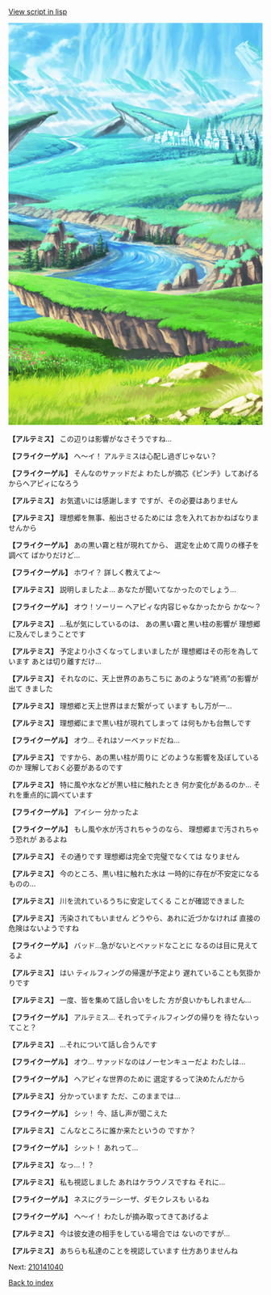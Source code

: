 [View script in lisp](../scripts/210141031.txt)

![plain.png](../images/backgrounds/plain.png)

**【アルテミス】**
この辺りは影響がなさそうですね…

**【フライクーゲル】**
ヘ～イ！
アルテミスは心配し過ぎじゃない？

**【フライクーゲル】**
そんなのサァッドだよ
わたしが摘芯《ピンチ》してあげる
からヘアピィになろう

**【アルテミス】**
お気遣いには感謝します
ですが、その必要はありません

**【アルテミス】**
理想郷を無事、船出させるためには
念を入れておかねばなりませんから

**【フライクーゲル】**
あの黒い霧と柱が現れてから、
選定を止めて周りの様子を調べて
ばかりだけど…

**【フライクーゲル】**
ホワイ？
詳しく教えてよ～

**【アルテミス】**
説明しましたよ…
あなたが聞いてなかったのでしょう…

**【フライクーゲル】**
オウ！ソーリー
ヘアピィな内容じゃなかったから
かな～？

**【アルテミス】**
…私が気にしているのは、
あの黒い霧と黒い柱の影響が
理想郷に及んでしまうことです

**【アルテミス】**
予定より小さくなってしまいましたが
理想郷はその形を為しています
あとは切り離すだけ…

**【アルテミス】**
それなのに、天上世界のあちこちに
あのような“終焉”の影響が出て
きました

**【アルテミス】**
理想郷と天上世界はまだ繋がって
います
もし万が一…

**【アルテミス】**
理想郷にまで黒い柱が現れてしまって
は何もかも台無しです

**【フライクーゲル】**
オウ…
それはソーベァッドだね…

**【アルテミス】**
ですから、あの黒い柱が周りに
どのような影響を及ぼしているのか
理解しておく必要があるのです

**【アルテミス】**
特に風や水などが黒い柱に触れたとき
何か変化があるのか…
それを重点的に調べています

**【フライクーゲル】**
アイシー
分かったよ

**【フライクーゲル】**
もし風や水が汚されちゃうのなら、
理想郷まで汚されちゃう恐れが
あるよね

**【アルテミス】**
その通りです
理想郷は完全で完璧でなくては
なりません

**【アルテミス】**
今のところ、黒い柱に触れた水は
一時的に存在が不安定になるものの…

**【アルテミス】**
川を流れているうちに安定してくる
ことが確認できました

**【アルテミス】**
汚染されてもいません
どうやら、あれに近づかなければ
直接の危険はないようですね

**【フライクーゲル】**
バッド…急がないとベァッドなことに
なるのは目に見えてるよ

**【アルテミス】**
はい
ティルフィングの帰還が予定より
遅れていることも気掛かりです

**【アルテミス】**
一度、皆を集めて話し合いをした
方が良いかもしれません…

**【フライクーゲル】**
アルテミス…
それってティルフィングの帰りを
待たないってこと？

**【アルテミス】**
…それについて話し合うんです

**【フライクーゲル】**
オウ…
サァッドなのはノーセンキューだよ
わたしは…

**【フライクーゲル】**
ヘアピィな世界のために
選定するって決めたんだから

**【アルテミス】**
分かっています
ただ、このままでは…

**【フライクーゲル】**
シッ！
今、話し声が聞こえた

**【アルテミス】**
こんなところに誰か来たというの
ですか？

**【フライクーゲル】**
シット！
あれって…

**【アルテミス】**
なっ…！？

**【アルテミス】**
私も視認しました
あれはケラウノスですね
それに…

**【フライクーゲル】**
ネスにグラーシーザ、ダモクレスも
いるね

**【フライクーゲル】**
ヘ～イ！
わたしが摘み取ってきてあげるよ

**【アルテミス】**
今は彼女達の相手をしている場合では
ないのですが…

**【アルテミス】**
あちらも私達のことを視認しています
仕方ありませんね

Next: [210141040](210141040.md)

[Back to index](index.md)
